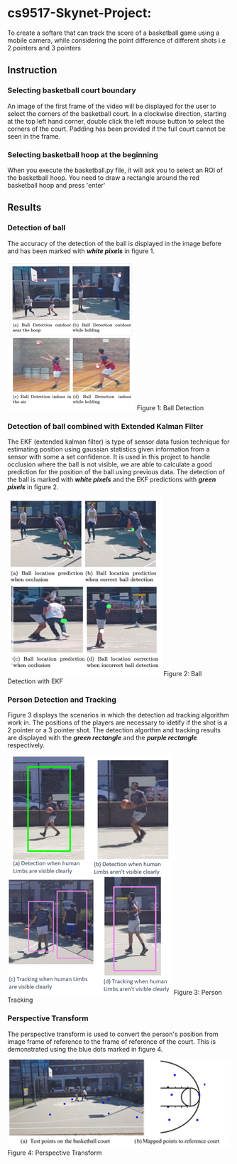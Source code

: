 # cs9517-Skynet-Project: 
To create a softare that can track the score of a basketball game using a mobile camera, while considering the point difference of different shots i.e 2 pointers and 3 pointers

## Instruction

### Selecting basketball court boundary
An image of the first frame of the video will be displayed for the user to select the corners of the basketball court. 
In a clockwise direction, starting at the top left hand corner, double click the left mouse button to select the corners of the court.
Padding has been provided if the full court cannot be seen in the frame.


### Selecting basketball hoop at the beginning
When you execute the basketball.py file, it will ask you to select an ROI of the basketball hoop. You need to draw a rectangle around the red basketball hoop and press 'enter'

## Results

### Detection of ball
The accuracy of the detection of the ball is displayed in the image before and has been marked with **_white pixels_** in figure 1.

![Figure 1: Ball Detection](images/ball-detection.png)
Figure 1: Ball Detection

### Detection of ball combined with Extended Kalman Filter
The EKF (extended kalman filter) is type of sensor data fusion technique for estimating position using gaussian statistics given information from a sensor with some a set confidence. It is used in this project to handle occlusion where the ball is not visible, we are able to calculate a good prediction for the position of the ball using previous data. The detection of the ball is marked with **_white pixels_** and the EKF predictions with **_green pixels_** in figure 2.

![Figure 2: Ball Detection with EKF](images/ball-detection-with-EKF.png)
Figure 2: Ball Detection with EKF

### Person Detection and Tracking 
Figure 3 displays the scenarios in which the detection ad tracking algorithm work in. The positions of the players are necessary to idetify if the shot is a 2 pointer or a 3 pointer shot. The detection algorthm and tracking results are displayed with the **_green rectangle_** and the **_purple rectangle_** respectively.

![Figure 3: Person Tracking](images/person-tracking.png)
Figure 3: Person Tracking

### Perspective Transform
The perspective transform is used to convert the person's position from image frame of reference to the frame of reference of the court. This is demonstrated using the blue dots marked in figure 4.

![Figure 4: Perspective Transform](images/perspective-transform.png)
Figure 4: Perspective Transform
  
